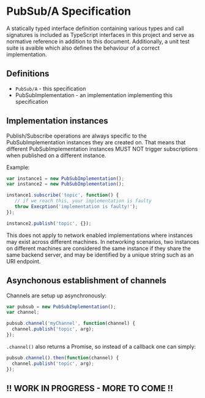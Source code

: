 PubSub/A Specification
======================

A statically typed interface definition containing various types and call signatures is included as
TypeScript interfaces in this project and serve as normative reference in addition to this
document. Additionally, a unit test suite is avaible which also defines the behaviour of a correct
implementation.

Definitions
-----------

* `PubSub/A` - this specification
* PubSubImplementation - an implementation implementing this specification


Implementation instances
------------------------

Publish/Subscribe operations are always specific to the PubSubImplementation instances they are
created on. That means that different PubSubImplementation instances MUST NOT trigger subscriptions
when published on a different instance.

Example:

```javascript
var instance1 = new PubSubImplementation();
var instance2 = new PubSubImplementation();

instance1.subscribe('topic', function() {
   // if we reach this, your implementation is faulty
   throw Execption('implementation is faulty!');
});

instance2.publish('topic', {});
```

This does not apply to network enabled implementations where instances may exist across different
machines. In networking scenarios, two instances on different machines are considered the same
instance if they share the same backend server, and may be identified by a unique string such as
an URI endpoint.


Asynchonous establishment of channels
-------------------------------------

Channels are setup up asynchronously:

```javascript
var pubsub = new PubSubImplementation();
var channel;

pubsub.channel('myChannel', function(channel) {
  channel.publish('topic', arg);
});
```

`.channel()` also returns a Promise, so instead of a callback one can simply:

```javascript
pubsub.channel().then(function(channel) {
  channel.publish('topic', arg);
});
```

!! WORK IN PROGRESS - MORE TO COME !!
-------------------------------------